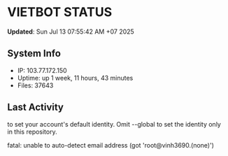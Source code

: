 # VIETBOT STATUS
**Updated**: Sun Jul 13 07:55:42 AM +07 2025

## System Info
- IP: 103.77.172.150
- Uptime: up 1 week, 11 hours, 43 minutes
- Files: 37643

## Last Activity

to set your account's default identity.
Omit --global to set the identity only in this repository.

fatal: unable to auto-detect email address (got 'root@vinh3690.(none)')
